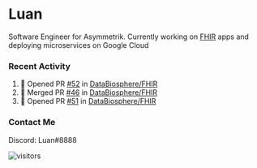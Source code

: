 # Luan

Software Engineer for Asymmetrik. Currently working on [FHIR](https://hl7.org/FHIR/) apps and deploying microservices on Google Cloud

### Recent Activity

<!--START_SECTION:activity-->
1. 💪 Opened PR [#52](https://github.com/DataBiosphere/FHIR/pull/52) in [DataBiosphere/FHIR](https://github.com/DataBiosphere/FHIR)
2. 🎉 Merged PR [#46](https://github.com/DataBiosphere/FHIR/pull/46) in [DataBiosphere/FHIR](https://github.com/DataBiosphere/FHIR)
3. 💪 Opened PR [#51](https://github.com/DataBiosphere/FHIR/pull/51) in [DataBiosphere/FHIR](https://github.com/DataBiosphere/FHIR)
<!--END_SECTION:activity-->

<!--START_SECTION:activity-->

### Contact Me

Discord: Luan#8888

![visitors](https://visitor-badge.glitch.me/badge?page_id=luan-asym.visitor-badge)

